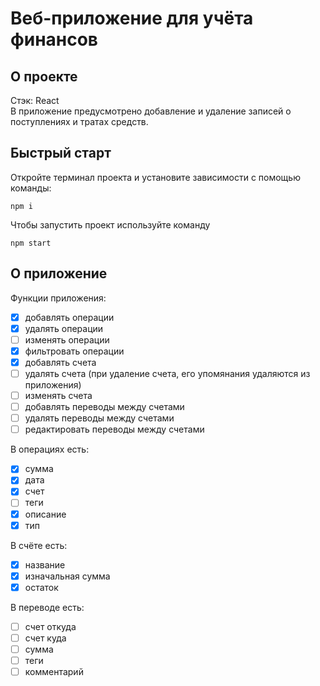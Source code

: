# Веб-приложение для учёта финансов
## О проекте
Стэк: React
</br>
В приложение предусмотрено добавление и удаление записей о поступлениях и тратах средств. 
## Быстрый старт
Откройте терминал проекта и установите зависимости с помощью команды:
~~~
npm i
~~~
Чтобы запустить проект используйте команду
~~~
npm start
~~~
## О приложение
Функции приложения:
- [x] добавлять операции
- [x] удалять операции
- [ ] изменять операции
- [x] фильтровать операции
- [x] добавлять счета
- [ ] удалять счета (при удаление счета, его упомянания удаляются из приложения)
- [ ] изменять счета
- [ ] добавлять переводы между счетами
- [ ] удалять переводы между счетами
- [ ] редактировать переводы между счетами

В операциях есть:
- [x] сумма
- [x] дата
- [x] счет
- [ ] теги
- [x] описание
- [x] тип

В счёте есть:
- [x] название
- [x] изначальная сумма
- [x] остаток

В переводе есть:
- [ ] счет откуда
- [ ] счет куда
- [ ] сумма
- [ ] теги
- [ ] комментарий
